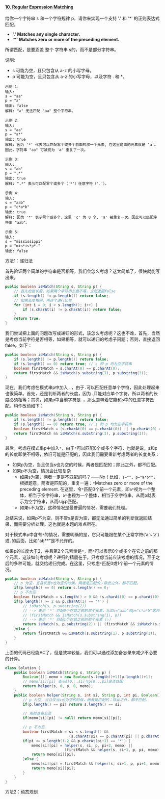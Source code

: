 #### [10. Regular Expression Matching](https://leetcode-cn.com/problems/regular-expression-matching/)

给你一个字符串 s 和一个字符规律 p，请你来实现一个支持 '.' 和 '*' 的正则表达式匹配。

* **'.' Matches any single character.**
* **'*' Matches zero or more of the preceding element.**

所谓匹配，是要涵盖 整个 字符串 s的，而不是部分字符串。

说明:

* s 可能为空，且只包含从 a-z 的小写字母。
* p 可能为空，且只包含从 a-z 的小写字母，以及字符 . 和 *。

```
示例 1:
输入:
s = "aa"
p = "a"
输出: false
解释: "a" 无法匹配 "aa" 整个字符串。

示例 2:
输入:
s = "aa"
p = "a*"
输出: true
解释: 因为 '*' 代表可以匹配零个或多个前面的那一个元素, 在这里前面的元素就是 'a'。因此，字符串 "aa" 可被视为 'a' 重复了一次。

示例 3:
输入:
s = "ab"
p = ".*"
输出: true
解释: ".*" 表示可匹配零个或多个（'*'）任意字符（'.'）。

示例 4:
输入:
s = "aab"
p = "c*a*b"
输出: true
解释: 因为 '*' 表示零个或多个，这里 'c' 为 0 个, 'a' 被重复一次。因此可以匹配字符串 "aab"。

示例 5:
输入:
s = "mississippi"
p = "mis*is*p*."
输出: false
```

方法1：递归法

首先验证两个简单的字符串是否相等，我们会怎么考虑？这太简单了，很快就能写出来。

```java
public boolean isMatch(String s, String p) {
    // 首先检查长度，如果两个字符串长度不等，立刻返回false
    if (s.length() != p.length()) return false;
    // 如果长度相同，再逐个进行比较
    for (int i = 0; i < s.length(); i++) {
        if (s.charAt(i) != p.charAt(i)) return false;
    }
    return true;
}
```

我们尝试把上面的问题改写成递归的形式，该怎么考虑呢？这也不难，首先，当然是考虑当前字符是否相等，如果相等，就可以递归的考虑子问题；否则，直接返回false。如下：

```java
public boolean isMatch(String s, String p) {
    if (s.length() != p.length()) return false;
    if (s.length() == 0) return true; // s 和 p 均为空字符串
    boolean firstMatch = s.charAt(0) == p.charAt(0);
    return firstMatch && isMatch(s.substring(1), p.substring(1));
}
```

现在，我们考虑在模式串p中加入`.` ，由于`.`可以匹配任意单个字符，因此处理起来也很简单。首先，还是判断两者的长度，因为`.`只能对应单个字符，所以两者的长度必须相等；其次，如果p中当前字符是`.`，那么意味着它能和s中的任意字符匹配。稍作改动如下：

```java
public boolean isMatch(String s, String p) {
    if (s.length() != p.length()) return false;
    if (s.length() == 0) return true; // s 和 p 均为空字符串
    boolean firstMatch = (s.charAt(0) == p.charAt(0)) || (p.charAt(0) == '.');
    return firstMatch && isMatch(s.substring(1), p.substring(1));
}
```

最后，考虑在模式串p中加入`*`，由于`*`可以匹配0个或多个字符，也就是说，s和p的长度即使不相等，依旧可能是匹配的，因此我们需要重新考虑两者的长度关系：

* 如果p为空，当且仅当s也为空的时候，两者是匹配的；除此之外，都不匹配。
* 如果p不为空，情况会比较复杂
  * 如果s为空，两者一定是不匹配的吗？——No！比如，`s="", p="a*b*"`，根据题意，两者是匹配的，重复一遍：`*`Matches zero or more of the preceding element. 在这里，令`*`匹配0个前一个元素，即`a*`视为一个整体，相当于空字符串，`b*`也视为一个整体，相当于空字符串，从而p就表示为空字符串，从而s与p匹配。
  * 如果s不为空，这种情况是最普遍的情况，需要我们处理。

总结来说，如果p不为空，则不管s是否为空，都无法通过简单的判断就返回结果，而需要分析处理。这也就是本题的难点所在。

对于模式串p中含有`*`的情况，需要明确的是，它只可能跟在某个正常字符('a'~'z')或`.`的后面，比如"ab**"是不允许的。

如果p的长度大于2，并且第2个元素恰是`*`，而`*`可以表示0个或多个在它之前的那个元素，这该如何考虑呢？递归的精髓在于，只考虑当前应该考虑的情况，至于之后的多种可能，就交给递归完成。在这里，只考虑`*`匹配0或1个前一个元素的情况。

```java
public boolean isMatch(String s, String p) {
    // p 为空，当且仅当s也为空的时候，两者是匹配的；除此之外，都不匹配。
    if(p.length() == 0) return s.length() == 0;
    // p 不为空
    boolean firstMatch = s.length() > 0 && (s.charAt(0) == p.charAt(0) || p.charAt(0) == '.');
    if(p.length() >= 2 && p.charAt(1) == '*') {
        // isMatch(s, p.substring(2)) 
        // --> 表示 '*' 匹配0个在其之前的那个元素，比如s="aab"和p="c*a*b"这种情况
        // (firstMatch && isMatch(s.substring(1), p)) 
        // --> 表示 '*' 匹配1个在其之前的那个元素（✨）
        return isMatch(s, p.substring(2)) || (firstMatch && isMatch(s.substring(1), p));
    }else {
        return firstMatch && isMatch(s.substring(1), p.substring(1));
    }
}
```

上面的代码已经能AC了，但是效率较低，我们可以通过添加备忘录来减少不必要的计算。

```java
class Solution {
    public boolean isMatch(String s, String p) {
        Boolean[][] memo = new Boolean[s.length()+1][p.length()+1];
        // memo[si][pi] 表示s[0...si]与p[0...pi]是否匹配
        return helper(s, 0, p, 0, memo);
    }
    public boolean helper(String s, int si, String p, int pi, Boolean[][] memo) {
        // p 为空，当且仅当s也为空的时候，两者是匹配的；除此之外，都不匹配。
        if(p.length() == pi) return s.length() == si;
        
        // 先检查备忘录
        if(memo[si][pi] != null) return memo[si][pi];
        
        // p 不为空
        boolean firstMatch = si < s.length() && 
                             (s.charAt(si) == p.charAt(pi) || p.charAt(pi) == '.');
        if(pi <= p.length()-2 && p.charAt(pi+1) == '*') {
            memo[si][pi] = helper(s, si, p, pi+2, memo) || 
                           (firstMatch && helper(s, si+1, p, pi, memo));
            return memo[si][pi];
        }else {
            memo[si][pi] = firstMatch && helper(s, si+1, p, pi+1, memo);
            return memo[si][pi];
        }
    }
}
```



方法2：动态规划



```

```

